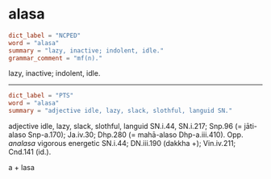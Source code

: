 # alasa

``` toml
dict_label = "NCPED"
word = "alasa"
summary = "lazy, inactive; indolent, idle."
grammar_comment = "mf(n)."
```

lazy, inactive; indolent, idle.

--------------------

``` toml
dict_label = "PTS"
word = "alasa"
summary = "adjective idle, lazy, slack, slothful, languid SN."
```

adjective idle, lazy, slack, slothful, languid SN.i.44, SN.i.217; Snp.96 (= jāti\-alaso Snp\-a.170); Ja.iv.30; Dhp.280 (= mahā\-alaso Dhp\-a.iii.410). Opp. *analasa* vigorous energetic SN.i.44; DN.iii.190 (dakkha \+); Vin.iv.211; Cnd.141 (id.).

a \+ lasa

